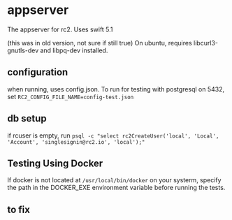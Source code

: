 # appserver

The appserver for rc2. Uses swift 5.1

(this was in old version, not sure if still true)
On ubuntu, requires libcurl3-gnutls-dev and libpq-dev installed.

## configuration

when running, uses config.json. To run for testing with postgresql on 5432, set `RC2_CONFIG_FILE_NAME=config-test.json`

## db setup

if rcuser is empty, run `psql -c "select rc2CreateUser('local', 'Local', 'Account', 'singlesignin@rc2.io', 'local');"`

## Testing Using Docker

If docker is not located at  `/usr/local/bin/docker`  on your systerm, specify the path in the DOCKER_EXE environment variable before running the tests. 

## to fix

